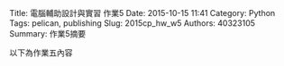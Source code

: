 Title: 電腦輔助設計與實習 作業5
Date: 2015-10-15 11:41
Category: Python
Tags: pelican, publishing
Slug: 2015cp_hw_w5
Authors: 40323105
Summary: 作業5摘要

以下為作業五內容